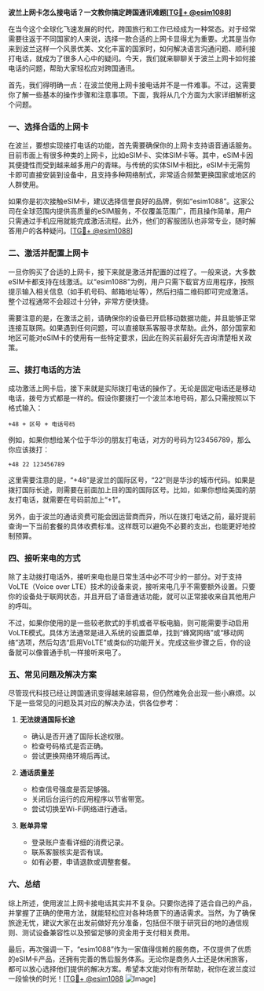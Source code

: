 **波兰上网卡怎么接电话？一文教你搞定跨国通讯难题[[TG💪+ @esim1088](https://t.me/s/esim1088)]**

在当今这个全球化飞速发展的时代，跨国旅行和工作已经成为一种常态。对于经常需要往返于不同国家的人来说，选择一款合适的上网卡显得尤为重要。尤其是当你来到波兰这样一个风景优美、文化丰富的国家时，如何解决语言沟通问题、顺利接打电话，就成为了很多人心中的疑问。今天，我们就来聊聊关于波兰上网卡如何接电话的问题，帮助大家轻松应对跨国通讯。

首先，我们得明确一点：在波兰使用上网卡接电话并不是一件难事。不过，这需要你了解一些基本的操作步骤和注意事项。下面，我将从几个方面为大家详细解析这个问题。

### 一、选择合适的上网卡

在波兰，要想实现接打电话的功能，首先需要确保你的上网卡支持语音通话服务。目前市面上有很多种类的上网卡，比如eSIM卡、实体SIM卡等。其中，eSIM卡因其便捷性而受到越来越多用户的青睐。与传统的实体SIM卡相比，eSIM卡无需剪卡即可直接安装到设备中，且支持多种网络制式，非常适合频繁更换国家或地区的人群使用。

如果你是初次接触eSIM卡，建议选择信誉良好的品牌，例如“esim1088”。这家公司在全球范围内提供高质量的eSIM服务，不仅覆盖范围广，而且操作简单，用户只需通过手机应用就能完成激活流程。此外，他们的客服团队也非常专业，随时解答用户的各种疑问。[[TG💪+ @esim1088](https://t.me/s/esim1088)]

### 二、激活并配置上网卡

一旦你购买了合适的上网卡，接下来就是激活并配置的过程了。一般来说，大多数eSIM卡都支持在线激活。以“esim1088”为例，用户只需下载官方应用程序，按照提示输入相关信息（如手机号码、邮箱地址等），然后扫描二维码即可完成激活。整个过程通常不会超过十分钟，非常方便快捷。

需要注意的是，在激活之前，请确保你的设备已开启移动数据功能，并且能够正常连接互联网。如果遇到任何问题，可以直接联系客服寻求帮助。此外，部分国家和地区可能对eSIM卡的使用有一些特定要求，因此在购买前最好先咨询清楚相关政策。

### 三、拨打电话的方法

成功激活上网卡后，接下来就是实际拨打电话的操作了。无论是固定电话还是移动电话，拨号方式都是一样的。假设你要拨打一个波兰本地号码，那么只需按照以下格式输入：

```
+48 + 区号 + 电话号码
```

例如，如果你想给某个位于华沙的朋友打电话，对方的号码为123456789，那么你应该拨打：

```
+48 22 123456789
```

这里需要注意的是，“+48”是波兰的国际区号，“22”则是华沙的城市代码。如果是拨打国际长途，则需要在前面加上目的国的国际区号。比如，如果你想给美国的朋友打电话，就需要在号码前加上“+1”。

另外，由于波兰的通话资费可能会因运营商而异，所以在拨打电话之前，最好提前查询一下当前套餐的具体收费标准。这样既可以避免不必要的支出，也能更好地控制预算。

### 四、接听来电的方式

除了主动拨打电话外，接听来电也是日常生活中必不可少的一部分。对于支持VoLTE（Voice over LTE）技术的设备来说，接听来电几乎不需要额外设置。只要你的设备处于联网状态，并且开启了语音通话功能，就可以正常接收来自其他用户的呼叫。

不过，如果你使用的是一些较老款式的手机或者平板电脑，则可能需要手动启用VoLTE模式。具体方法通常是进入系统的设置菜单，找到“蜂窝网络”或“移动网络”选项，然后勾选“启用VoLTE”或类似的功能开关。完成这些步骤之后，你的设备就可以像普通手机一样接听来电了。

### 五、常见问题及解决方案

尽管现代科技已经让跨国通讯变得越来越容易，但仍然难免会出现一些小麻烦。以下是一些常见的问题及其对应的解决办法，供各位参考：

1. **无法拨通国际长途**
   - 确认是否开通了国际长途权限。
   - 检查号码格式是否正确。
   - 尝试更换网络环境后再试。

2. **通话质量差**
   - 检查信号强度是否足够强。
   - 关闭后台运行的应用程序以节省带宽。
   - 尝试切换至Wi-Fi网络进行通话。

3. **账单异常**
   - 登录账户查看详细的消费记录。
   - 联系客服核实是否有误。
   - 如有必要，申请退款或调整套餐。

### 六、总结

综上所述，使用波兰上网卡接电话其实并不复杂。只要你选择了适合自己的产品，并掌握了正确的使用方法，就能轻松应对各种场景下的通话需求。当然，为了确保旅途无忧，建议大家在出发前做好充分准备，包括但不限于研究目的地的通信规则、测试设备兼容性以及预留足够的资金用于支付相关费用。

最后，再次强调一下，“esim1088”作为一家值得信赖的服务商，不仅提供了优质的eSIM卡产品，还拥有完善的售后服务体系。无论你是商务人士还是休闲旅客，都可以放心选择他们提供的解决方案。希望本文能对你有所帮助，祝你在波兰度过一段愉快的时光！[[TG💪+ @esim1088](https://t.me/s/esim1088) ![Image](https://i.postimg.cc/4NQfJmqS/Snipaste-2025-05-13-00-14-12.png)]